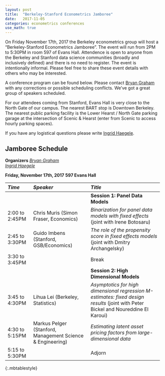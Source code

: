 ```yaml
---
layout: post
title:  "Berkeley-Stanford Econometrics Jamboree"
date:   2017-11-05
categories: econometrics conferences
use_math: true
---
```

On Friday November 17th, 2017 the Berkeley econometrics group will host a “Berkeley-Stanford Econometrics Jamboree”. The  event will run from 2PM to 5:30PM in room 597 of Evans Hall. Attendence is open to anyone from the Berkeley and Stanford data science communities (broadly and inclusively defined) and there is no need to register. The event is intentionally informal. Please feel free to share these event details with others who may be interested.

A conference program can be found below. Please contact [Bryan Graham](bgraham@econ.berkeley.edu) with any corrections or possible scheduling conflicts. We’ve got a great group of speakers scheduled.

For our attendees coming from Stanford, Evans Hall is very close to the North Gate of our campus. The nearest BART stop is Downtown Berkeley. The nearest public parking facility is the Lower Hearst / North Gate parking garage at the intersection of Scenic & Hearst (enter from Scenic to access hourly parking spaces).

If you have any logistical questions please write [Ingrid Haegele](inha@berkeley.edu).

## Jamboree Schedule
**Organizers**
[_Bryan Graham_](bgraham@econ.berkeley.edu)    
[_Ingrid Haegele_](inha@berkeley.edu)    

**Friday, November 17th, 2017**
**597 Evans Hall**

| _Time_              | _Speaker_         | _Title_               |
|:----------------|:--------------- |:--------------- |
|  |  | **Session 1: Panel Data Models** |                        
| 2:00 to 2:45PM | Chris Muris (Simon Fraser, Economics) | _Binarization for panel data models with fixed effects_ (joint with Irene Botosaru) |
| 2:45 to 3:30PM | Guido Imbens (Stanford, GSB/Economics) | _The role of the propensity score in fixed effects models_ (joint with Dmitry Archangelsky) |
| 3:30 to 3:45PM  | | Break  |
|  |  | **Session 2: High Dimensional Models** |       
| 3:45 to 4:30PM | Lihua Lei (Berkeley, Statistics) | _Asymptotics for high dimensional regression M-estimates: fixed design results_ (joint with Peter Bickel and Noureddine El Karoui)|
| 4:30 to 5:15PM | Markus Pelger (Stanford, Management Science & Engineering) | _Estimating latent asset pricing factors from large-dimensional data_ |
| 5:15 to 5:30PM  | | Adjorn  |
{:.mbtablestyle}